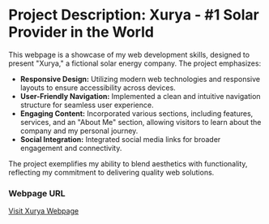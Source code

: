# Project Description: Xurya - #1 Solar Provider in the World

This webpage is a showcase of my web development skills, designed to present "Xurya," a fictional solar energy company. The project emphasizes:

- **Responsive Design:** Utilizing modern web technologies and responsive layouts to ensure accessibility across devices.
- **User-Friendly Navigation:** Implemented a clean and intuitive navigation structure for seamless user experience.
- **Engaging Content:** Incorporated various sections, including features, services, and an "About Me" section, allowing visitors to learn about the company and my personal journey.
- **Social Integration:** Integrated social media links for broader engagement and connectivity.

The project exemplifies my ability to blend aesthetics with functionality, reflecting my commitment to delivering quality web solutions.

### Webpage URL
[Visit Xurya Webpage](https://arjunmalpani.github.io/XURYA-TechWhiz-Project-/)
